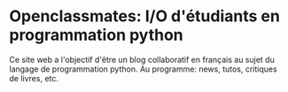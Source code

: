 # Openclassmates: I/O d'étudiants en programmation python
Ce site web a l'objectif d'être un blog collaboratif en français au sujet du langage de programmation python. Au programme: news, tutos, critiques de livres, etc.
 
